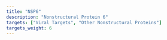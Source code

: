 ```yaml
---
title: "NSP6"
description: "Nonstructural Protein 6"
targets: ["Viral Targets", "Other Nonstructural Proteins"]
targets_weight: 6
---
```


